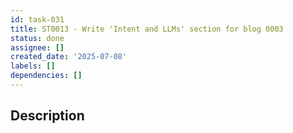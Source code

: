 ```yaml
---
id: task-031
title: ST0013 - Write 'Intent and LLMs' section for blog 0003
status: done
assignee: []
created_date: '2025-07-08'
labels: []
dependencies: []
---
```


## Description
